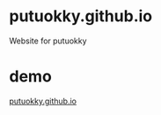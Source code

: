 # putuokky.github.io
Website for putuokky

# demo
<a href="putuokky.github.io" target="_blank">putuokky.github.io</a>
